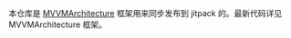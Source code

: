 本仓库是 [MVVMArchitecture](https://github.com/imyyq-star/MVVMArchitecture) 框架用来同步发布到 jitpack 的。最新代码详见 MVVMArchitecture 框架。